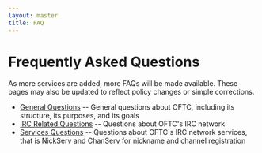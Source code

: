 ```yaml
---
layout: master
title: FAQ
---
```

# Frequently Asked Questions #

As more services are added, more FAQs will be made available. These pages may
also be updated to reflect policy changes or simple corrections.

 * [General Questions](/FAQ/General_Questions) -- General questions about OFTC,
including its structure, its purposes, and its goals
 * [IRC Related Questions](/FAQ/IRC_Related_Questions) -- Questions about
OFTC's IRC network
 * [Services Questions](/FAQ/Services) -- Questions about OFTC's IRC network
services, that is NickServ and ChanServ for nickname and channel registration


